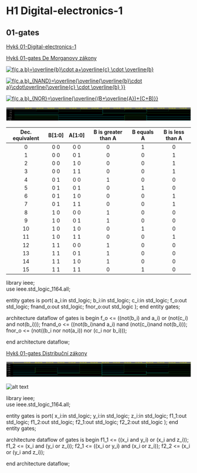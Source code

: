 # H1 Digital-electronics-1 
## 01-gates
[Hykš 01-Digital-electronics-1](https://github.com/mrhyks/Digital-electronics-1)

[Hykš 01-gates De Morganovy zákony](https://www.edaplayground.com/x/qfxM)

<a href="https://www.codecogs.com/eqnedit.php?latex=f(c,a,b)=\overline{b}\cdot&space;a&plus;\overline{c}&space;\cdot&space;\overline{b}" target="_blank"><img src="https://latex.codecogs.com/gif.latex?f(c,a,b)=\overline{b}\cdot&space;a&plus;\overline{c}&space;\cdot&space;\overline{b}" title="f(c,a,b)=\overline{b}\cdot a+\overline{c} \cdot \overline{b}" /></a>

<a href="https://www.codecogs.com/eqnedit.php?latex=f(c,a,b)_{NAND}=\overline{\overline{\overline{b}\cdot&space;a}\cdot\overline{\overline{c}&space;\cdot&space;\overline{b}&space;}}" target="_blank"><img src="https://latex.codecogs.com/gif.latex?f(c,a,b)_{NAND}=\overline{\overline{\overline{b}\cdot&space;a}\cdot\overline{\overline{c}&space;\cdot&space;\overline{b}&space;}}" title="f(c,a,b)_{NAND}=\overline{\overline{\overline{b}\cdot a}\cdot\overline{\overline{c} \cdot \overline{b} }}" /></a>

<a href="https://www.codecogs.com/eqnedit.php?latex=f(c,a,b)_{NOR}=\overline{\overline{(B&plus;\overline{A})&plus;(C&plus;B)}}" target="_blank"><img src="https://latex.codecogs.com/gif.latex?f(c,a,b)_{NOR}=\overline{\overline{(B&plus;\overline{A})&plus;(C&plus;B)}}" title="f(c,a,b)_{NOR}=\overline{\overline{(B+\overline{A})+(C+B)}}" /></a>
	

![alt text](https://raw.githubusercontent.com/mrhyks/Digital-electronics-1/main/Labs/01-gates/01-gates.png "")

| **Dec. equivalent** | **B[1:0]** | **A[1:0]** | **B is greater than A** | **B equals A** | **B is less than A** |
| :-: | :-: | :-: | :-: | :-: | :-: |
| 0 | 0 0 | 0 0 | 0 | 1 | 0 |
| 1 | 0 0 | 0 1 | 0 | 0 | 1 |
| 2 | 0 0 | 1 0 | 0 | 0 | 1 |
| 3 | 0 0 | 1 1 | 0 | 0 | 1 |
| 4 | 0 1 | 0 0 | 1 | 0 | 0 |
| 5 | 0 1 | 0 1 | 0 | 1 | 0 |
| 6 | 0 1 | 1 0 | 0 | 0 | 1 |
| 7 | 0 1 | 1 1 | 0 | 0 | 1 |
| 8 | 1 0 | 0 0 | 1 | 0 | 0 |
| 9 | 1 0 | 0 1 | 1 | 0 | 0 |
| 10 | 1 0 | 1 0 | 0 | 1 | 0 |
| 11 | 1 0 | 1 1 | 0 | 0 | 1 |
| 12 | 1 1 | 0 0 | 1 | 0 | 0 |
| 13 | 1 1 | 0 1 | 1 | 0 | 0 |
| 14 | 1 1 | 1 0 | 1 | 0 | 0 |
| 15 | 1 1 | 1 1 | 0 | 1 | 0 |

library ieee;               
use ieee.std_logic_1164.all;

entity gates is
	port(
    	a_i:in std_logic;
        b_i:in std_logic;
        c_i:in std_logic;
        f_o:out std_logic;
        fnand_o:out std_logic;
        fnor_o:out std_logic
        );
end entity gates;

architecture dataflow of gates is
begin
    f_o <= ((not(b_i) and a_i) or (not(c_i) and not(b_i)));
    fnand_o <= ((not(b_i)nand a_i) nand (not(c_i)nand not(b_i)));
    fnor_o <= (not((b_i nor not(a_i)) nor (c_i nor b_i)));

end architecture dataflow;

[Hykš 01-gates Distribuční zákony](https://www.edaplayground.com/x/L5bX)

![alt text](https://raw.githubusercontent.com/mrhyks/Digital-electronics-1/main/Labs/01-gates/01-gates-distribuce.png "")

![alt text](https://raw.githubusercontent.com/tomas-fryza/Digital-electronics-1/master/Labs/01-gates/Images/distributives.png "")


library ieee;               
use ieee.std_logic_1164.all;

entity gates is
	port(
    	x_i:in std_logic;
        y_i:in std_logic;
        z_i:in std_logic;
        f1_1:out std_logic;
        f1_2:out std_logic;
        f2_1:out std_logic;
        f2_2:out std_logic
        );
end entity gates;

architecture dataflow of gates is
begin
    f1_1 <= ((x_i and y_i) or (x_i and z_i));
    f1_2 <= (x_i and (y_i or z_i));
    f2_1 <= ((x_i or y_i) and (x_i or z_i));
    f2_2 <= (x_i or (y_i and z_i));

end architecture dataflow;


	






